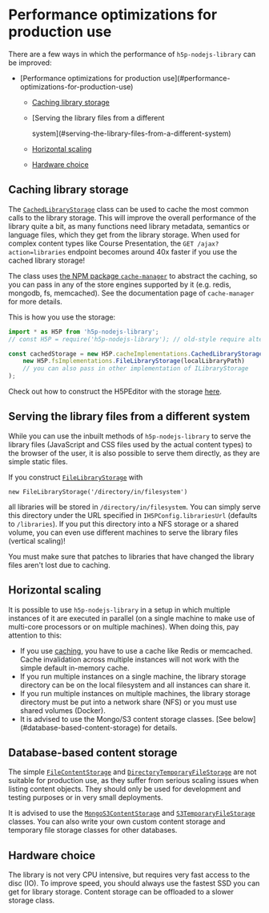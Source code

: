 # Performance optimizations for production use

There are a few ways in which the performance of `h5p-nodejs-library` can be
improved:

* \[Performance optimizations for production
  use\]\(\#performance-optimizations-for-production-use\)

  * [Caching library
    storage](performance-optimizations.md#caching-library-storage)
  * \[Serving the library files from a different

    system\]\(\#serving-the-library-files-from-a-different-system\)

  * [Horizontal scaling](performance-optimizations.md#horizontal-scaling)
  * [Hardware choice](performance-optimizations.md#hardware-choice)

## Caching library storage

The
[`CachedLibraryStorage`](/packages/h5p-server/implementation/cache/CachedLibraryStorage.ts)
class can be used to cache the most common calls to the library storage. This
will improve the overall performance of the library quite a bit, as many
functions need library metadata, semantics or language files, which they get
from the library storage. When used for complex content types like Course
Presentation, the `GET /ajax?action=libraries` endpoint becomes around 40x
faster if you use the cached library storage!

The class uses [the NPM package
`cache-manager`](https://www.npmjs.com/package/cache-manager) to abstract the
caching, so you can pass in any of the store engines supported by it \(e.g.
redis, mongodb, fs, memcached\). See the documentation page of `cache-manager`
for more details.

This is how you use the storage:

```javascript
import * as H5P from 'h5p-nodejs-library';
// const H5P = require('h5p-nodejs-library'); // old-style require alternative

const cachedStorage = new H5P.cacheImplementations.CachedLibraryStorage(
    new H5P.fsImplementations.FileLibraryStorage(localLibraryPath)
    // you can also pass in other implementation of ILibraryStorage
);
```

Check out how to construct the H5PEditor with the storage [here](h5p-editor-constructor.md).

## Serving the library files from a different system

While you can use the inbuilt methods of `h5p-nodejs-library` to serve the
library files \(JavaScript and CSS files used by the actual content types\) to
the browser of the user, it is also possible to serve them directly, as they are
simple static files.

If you construct
[`FileLibraryStorage`](/packages/h5p-server/implementation/fs/ileLibraryStorage.ts)
with

`new FileLibraryStorage('/directory/in/filesystem')`

all libraries will be stored in `/directory/in/filesystem`. You can simply serve
this directory under the URL specified in `IH5PConfig.librariesUrl` \(defaults
to `/libraries`\). If you put this directory into a NFS storage or a shared
volume, you can even use different machines to serve the library files
\(vertical scaling\)!

You must make sure that patches to libraries that have changed the library files
aren't lost due to caching.

## Horizontal scaling

It is possible to use `h5p-nodejs-library` in a setup in which multiple
instances of it are executed in parallel \(on a single machine to make use of
multi-core processors or on multiple machines\). When doing this, pay attention
to this:

* If you use [caching](performance-optimizations.md#caching-library-storage),
  you have to use a cache like Redis or memcached. Cache invalidation across
  multiple instances will not work  with the simple default in-memory cache.
* If you run multiple instances on a single machine, the library storage
  directory can be on the local filesystem and all instances can share it.
* If you run multiple instances on multiple machines, the library storage
  directory must be put into a network share \(NFS\) or you must use shared
  volumes \(Docker\).
* It is advised to use the Mongo/S3 content storage classes. \[See
  below\]\(\#database-based-content-storage\) for details.

## Database-based content storage

The simple
[`FileContentStorage`](/packages/h5p-server/implementation/fs/FileContentStorage.ts)
and
[`DirectoryTemporaryFileStorage`](/packages/h5p-server/implementation/fs/DirectoryTemporaryFileStorage.ts)
are not suitable for production use, as they suffer from serious scaling issues
when listing content objects. They should only be used for development and
testing purposes or in very small deployments.

It is advised to use the
[`MongoS3ContentStorage`](packages/h5p-mongos3/mongo-s3-content-storage.md) and
[`S3TemporaryFileStorage`](packages/h5p-mongos3/s3-temporary-file-storage.md)
classes. You can also write your own custom content storage and temporary file
storage classes for other databases.

## Hardware choice

The library is not very CPU intensive, but requires very fast access to the disc \(IO\). To improve speed, you should always use the fastest SSD you can get for library storage. Content storage can be offloaded to a slower storage class.

